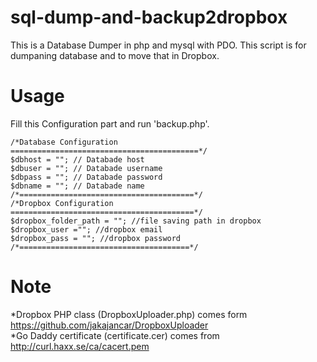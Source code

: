 sql-dump-and-backup2dropbox
===========================

This is a Database Dumper in php and mysql with PDO. This script is for dumpaning database and to move that in Dropbox.

Usage
===========================
Fill this Configuration part and run 'backup.php'.
```
/*Database Configuration
==========================================*/
$dbhost = ""; // Databade host
$dbuser = ""; // Databade username
$dbpass = ""; // Databade password
$dbname = ""; // Databade name
/*=======================================*/
/*Dropbox Configuration
=========================================*/
$dropbox_folder_path = ""; //file saving path in dropbox
$dropbox_user =""; //dropbox email
$dropbox_pass = ""; //dropbox password
/*======================================*/
```

Note
====
*Dropbox PHP class (DropboxUploader.php) comes form https://github.com/jakajancar/DropboxUploader<br>
*Go Daddy certificate (certificate.cer) comes from http://curl.haxx.se/ca/cacert.pem

